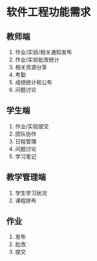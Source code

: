 # 软件工程功能需求

## 教师端

1. 作业/实验/相关通知发布
2. 作业/实验批改统计
3. 相关资源分享
4. 考勤
5. 成绩统计和公布
6. 问题讨论

## 学生端

1. 作业/实验提交
2. 团队协作
3. 日程管理
4. 问题讨论
5. 学习笔记

## 教学管理端

1. 学生学习状况
2. 课程排布

## 作业

1. 发布
2. 批改
3. 提交